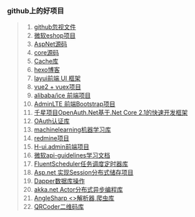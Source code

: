 ### github上的好项目
> 1. [github忽视文件](https://github.com/github/gitignore)
> 2. [微软eshop项目](https://github.com/dotnet-architecture/eShopOnContainers)
> 3. [AspNet源码](https://github.com/aspnet/AspNetCore)
> 4. [core源码](https://github.com/dotnet/corefx)
> 5. [Cache库](https://github.com/MichaCo/CacheManager)
> 6. [hexo博客](https://github.com/ppoffice/hexo-theme-hueman)
> 7. [layui前端 UI 框架](https://github.com/sentsin/layui)
> 8. [vue2 + vuex项目](https://github.com/bailicangdu/vue2-elm)
> 9. [alibaba/ice 前端项目](https://github.com/alibaba/ice)
> 10. [AdminLTE 前端Bootstrap项目](https://github.com/ColorlibHQ/AdminLTE)
> 11. [千星项目OpenAuth.Net基于.Net Core 2.1的快速开发框架](https://github.com/yubaolee/OpenAuth.Core)
> 12. [OAuth认证库](https://github.com/aspnet-contrib/AspNet.Security.OAuth.Providers)
> 13. [machinelearning机器学习库](https://github.com/dotnet/machinelearning)
> 14. [redmine项目](https://github.com/redmine/redmine)
> 15. [H-ui.admin前端项目](https://github.com/jackying/H-ui.admin)
> 16. [微软api-guidelines学习文档](https://github.com/microsoft/api-guidelines)
> 17. [FluentScheduler任务调度定时器库](https://github.com/fluentscheduler/FluentScheduler)
> 18. [Asp.net 实现Session分布式储存项目](https://github.com/Emrys5/Asp.net-CustomSessionState)
> 19. [Dapper数据库操作](https://github.com/StackExchange/Dapper)
> 20. [akka.net Actor分布式异步编程库](https://github.com/akkadotnet/akka.net)
> 21. [AngleSharp <>解析器,爬虫库](https://github.com/AngleSharp/AngleSharp)
> 22. [QRCoder二维码库](https://github.com/codebude/QRCoder/)

